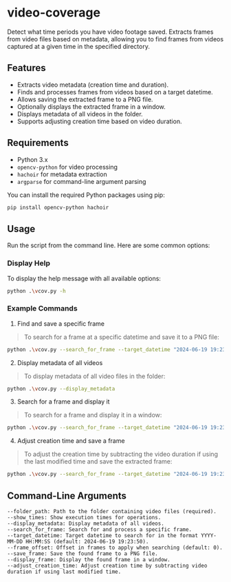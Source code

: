 # video-coverage

Detect what time periods you have video footage saved. Extracts frames from video files based on metadata, allowing you to find frames from videos captured at a given time in the specified directory.

## Features

- Extracts video metadata (creation time and duration).
- Finds and processes frames from videos based on a target datetime.
- Allows saving the extracted frame to a PNG file.
- Optionally displays the extracted frame in a window.
- Displays metadata of all videos in the folder.
- Supports adjusting creation time based on video duration.

## Requirements

- Python 3.x
- `opencv-python` for video processing
- `hachoir` for metadata extraction
- `argparse` for command-line argument parsing

You can install the required Python packages using pip:

```bash
pip install opencv-python hachoir
```

## Usage
Run the script from the command line. Here are some common options:

### Display Help
To display the help message with all available options:
```bash
python .\vcov.py -h
```

### Example Commands
1. Find and save a specific frame
> To search for a frame at a specific datetime and save it to a PNG file:
```bash
python .\vcov.py --search_for_frame --target_datetime "2024-06-19 19:23:50" --save_frame
```

2. Display metadata of all videos
> To display metadata of all video files in the folder:
```bash
python .\vcov.py --display_metadata
```

3. Search for a frame and display it
> To search for a frame and display it in a window:
```bash
python .\vcov.py --search_for_frame --target_datetime "2024-06-19 19:23:50" --display_frame
```

4. Adjust creation time and save a frame
> To adjust the creation time by subtracting the video duration if using the last modified time and save the extracted frame:
```bash
python .\vcov.py --search_for_frame --target_datetime "2024-06-19 19:23:50" --save_frame --adjust_creation_time
```

## Command-Line Arguments
    --folder_path: Path to the folder containing video files (required).
    --show_times: Show execution times for operations.
    --display_metadata: Display metadata of all videos.
    --search_for_frame: Search for and process a specific frame.
    --target_datetime: Target datetime to search for in the format YYYY-MM-DD HH:MM:SS (default: 2024-06-19 19:23:50).
    --frame_offset: Offset in frames to apply when searching (default: 0).
    --save_frame: Save the found frame to a PNG file.
    --display_frame: Display the found frame in a window.
    --adjust_creation_time: Adjust creation time by subtracting video duration if using last modified time.
